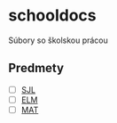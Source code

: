 # schooldocs

Súbory so školskou prácou

## Predmety

- [ ] [SJL](./SJL/TODO.md)
- [ ] [ELM](ELM/TODO.md)
- [ ] [MAT](MAT/TODO.md)